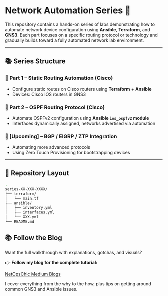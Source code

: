 # Network Automation Series 🚀

This repository contains a hands-on series of labs demonstrating how to automate network device configuration using **Ansible**, **Terraform**, and **GNS3**. Each part focuses on a specific routing protocol or technology and gradually builds toward a fully automated network lab environment.

---

## 📚 Series Structure

### 🔹 Part 1 – Static Routing Automation (Cisco)
- Configure static routes on Cisco routers using **Terraform** + **Ansible**
- Devices: Cisco IOS routers in GNS3

### 🔹 Part 2 – OSPF Routing Protocol (Cisco)
- Automate OSPFv2 configuration using **Ansible `ios_ospfv2` module**
- Interfaces dynamically assigned, networks advertised via automation


### 🔹 [Upcoming] – BGP / EIGRP / ZTP Integration
- Automating more advanced protocols
- Using Zero Touch Provisioning for bootstrapping devices

---

## 📂 Repository Layout

```bash
.
series-XX-XXX-XXXX/
├── terraform/
│   └── main.tf                  
├── ansible/
│   ├── inventory.yml            
│   ├── interfaces.yml          
│   └── XXX.yml        
└── README.md                    
```

## 📚 Follow the Blog

Want the full walkthrough with explanations, gotchas, and visuals?

👉 **Follow my blog for the complete tutorial:**  

[NetOpsChic Medium Blogs](https://medium.com/@netopschic)

I cover everything from the why to the how, plus tips on getting around common GNS3 and Ansible issues.

